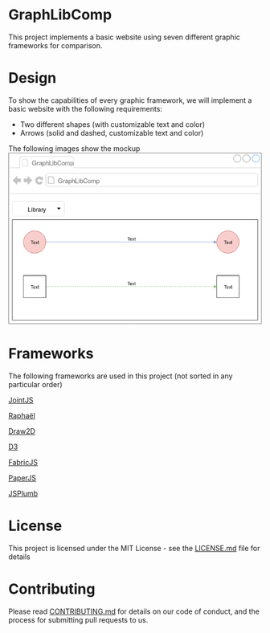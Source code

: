 # GraphLibComp
This project implements a basic website using seven different graphic frameworks for comparison.

# Design
To show the capabilities of every graphic framework, we will implement a basic website with the following requirements:
- Two different shapes (with customizable text and color)
- Arrows (solid and dashed, customizable text and color)

The following images show the mockup
![Mockup](docs/img/mockup.png)

# Frameworks
The following frameworks are used in this project (not sorted in any particular order)

[JointJS](https://www.jointjs.com/)

[Raphaël](http://dmitrybaranovskiy.github.io/raphael/)

[Draw2D](http://www.draw2d.org/draw2d/home/index.html)

[D3](https://d3js.org/)

[FabricJS](http://fabricjs.com/)

[PaperJS](http://paperjs.org/)

[JSPlumb](https://jsplumbtoolkit.com/)

# License
This project is licensed under the MIT License - see the [LICENSE.md](LICENSE.md) file for details

# Contributing
Please read [CONTRIBUTING.md](CONTRIBUTING.md) for details on our code of conduct, and the process for submitting pull requests to us.

